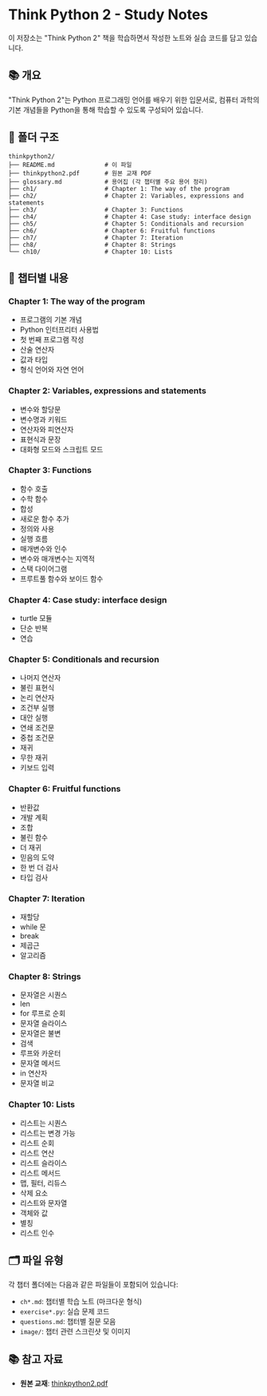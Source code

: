 # Think Python 2 - Study Notes

이 저장소는 "Think Python 2" 책을 학습하면서 작성한 노트와 실습 코드를 담고 있습니다.

## 📚 개요

"Think Python 2"는 Python 프로그래밍 언어를 배우기 위한 입문서로, 컴퓨터 과학의 기본 개념들을 Python을 통해 학습할 수 있도록 구성되어 있습니다.

## 📁 폴더 구조

```
thinkpython2/
├── README.md              # 이 파일
├── thinkpython2.pdf       # 원본 교재 PDF
├── glossary.md            # 용어집 (각 챕터별 주요 용어 정리)
├── ch1/                   # Chapter 1: The way of the program
├── ch2/                   # Chapter 2: Variables, expressions and statements
├── ch3/                   # Chapter 3: Functions
├── ch4/                   # Chapter 4: Case study: interface design
├── ch5/                   # Chapter 5: Conditionals and recursion
├── ch6/                   # Chapter 6: Fruitful functions
├── ch7/                   # Chapter 7: Iteration
├── ch8/                   # Chapter 8: Strings
└── ch10/                  # Chapter 10: Lists
```

## 📖 챕터별 내용

### Chapter 1: The way of the program

- 프로그램의 기본 개념
- Python 인터프리터 사용법
- 첫 번째 프로그램 작성
- 산술 연산자
- 값과 타입
- 형식 언어와 자연 언어

### Chapter 2: Variables, expressions and statements

- 변수와 할당문
- 변수명과 키워드
- 연산자와 피연산자
- 표현식과 문장
- 대화형 모드와 스크립트 모드

### Chapter 3: Functions

- 함수 호출
- 수학 함수
- 합성
- 새로운 함수 추가
- 정의와 사용
- 실행 흐름
- 매개변수와 인수
- 변수와 매개변수는 지역적
- 스택 다이어그램
- 프루트풀 함수와 보이드 함수

### Chapter 4: Case study: interface design

- turtle 모듈
- 단순 반복
- 연습

### Chapter 5: Conditionals and recursion

- 나머지 연산자
- 불린 표현식
- 논리 연산자
- 조건부 실행
- 대안 실행
- 연쇄 조건문
- 중첩 조건문
- 재귀
- 무한 재귀
- 키보드 입력

### Chapter 6: Fruitful functions

- 반환값
- 개발 계획
- 조합
- 불린 함수
- 더 재귀
- 믿음의 도약
- 한 번 더 검사
- 타입 검사

### Chapter 7: Iteration

- 재할당
- while 문
- break
- 제곱근
- 알고리즘

### Chapter 8: Strings

- 문자열은 시퀀스
- len
- for 루프로 순회
- 문자열 슬라이스
- 문자열은 불변
- 검색
- 루프와 카운터
- 문자열 메서드
- in 연산자
- 문자열 비교

### Chapter 10: Lists

- 리스트는 시퀀스
- 리스트는 변경 가능
- 리스트 순회
- 리스트 연산
- 리스트 슬라이스
- 리스트 메서드
- 맵, 필터, 리듀스
- 삭제 요소
- 리스트와 문자열
- 객체와 값
- 별칭
- 리스트 인수

## 🗂️ 파일 유형

각 챕터 폴더에는 다음과 같은 파일들이 포함되어 있습니다:

- `ch*.md`: 챕터별 학습 노트 (마크다운 형식)
- `exercise*.py`: 실습 문제 코드
- `questions.md`: 챕터별 질문 모음
- `image/`: 챕터 관련 스크린샷 및 이미지

## 📚 참고 자료

- **원본 교재**: [thinkpython2.pdf](./thinkpython2.pdf)
